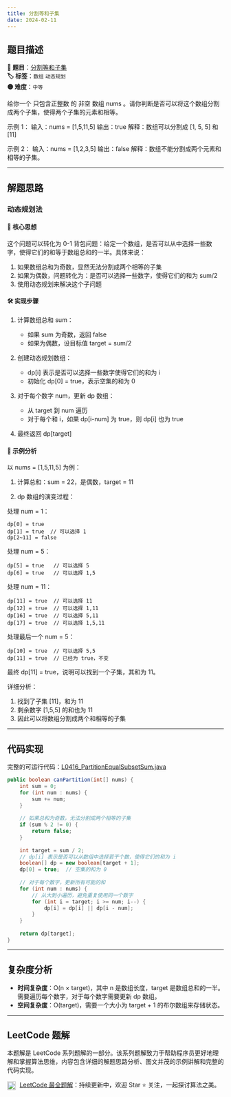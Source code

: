 ```yaml
---
title: 分割等和子集
date: 2024-02-11
---
```


## 题目描述

**🔗 题目**：[分割等和子集](https://leetcode.cn/problems/partition-equal-subset-sum/description/)  
**🏷️ 标签**：`数组` `动态规划`  
**🟡 难度**：`中等`  

给你一个 只包含正整数 的 非空 数组 nums 。请你判断是否可以将这个数组分割成两个子集，使得两个子集的元素和相等。

示例 1：
输入：nums = [1,5,11,5]
输出：true
解释：数组可以分割成 [1, 5, 5] 和 [11]

示例 2：
输入：nums = [1,2,3,5]
输出：false
解释：数组不能分割成两个元素和相等的子集。

---

## 解题思路

### 动态规划法

#### 📝 核心思想
这个问题可以转化为 0-1 背包问题：给定一个数组，是否可以从中选择一些数字，使得它们的和等于数组总和的一半。具体来说：
1. 如果数组总和为奇数，显然无法分割成两个相等的子集
2. 如果为偶数，问题转化为：是否可以选择一些数字，使得它们的和为 sum/2
3. 使用动态规划来解决这个子问题

#### 🛠️ 实现步骤
1. 计算数组总和 sum：
   - 如果 sum 为奇数，返回 false
   - 如果为偶数，设目标值 target = sum/2

2. 创建动态规划数组：
   - dp[i] 表示是否可以选择一些数字使得它们的和为 i
   - 初始化 dp[0] = true，表示空集的和为 0

3. 对于每个数字 num，更新 dp 数组：
   - 从 target 到 num 遍历
   - 对于每个和 i，如果 dp[i-num] 为 true，则 dp[i] 也为 true

4. 最终返回 dp[target]

#### 🧩 示例分析
以 nums = [1,5,11,5] 为例：

1. 计算总和：sum = 22，是偶数，target = 11

2. dp 数组的演变过程：

处理 num = 1：
```
dp[0] = true
dp[1] = true  // 可以选择 1
dp[2~11] = false
```

处理 num = 5：
```
dp[5] = true   // 可以选择 5
dp[6] = true   // 可以选择 1,5
```

处理 num = 11：
```
dp[11] = true  // 可以选择 11
dp[12] = true  // 可以选择 1,11
dp[16] = true  // 可以选择 5,11
dp[17] = true  // 可以选择 1,5,11
```

处理最后一个 num = 5：
```
dp[10] = true  // 可以选择 5,5
dp[11] = true  // 已经为 true，不变
```

最终 dp[11] = true，说明可以找到一个子集，其和为 11。

详细分析：
1. 找到了子集 [11]，和为 11
2. 剩余数字 [1,5,5] 的和也为 11
3. 因此可以将数组分割成两个和相等的子集

---

## 代码实现

完整的可运行代码：[L0416_PartitionEqualSubsetSum.java](../src/main/java/L0416_PartitionEqualSubsetSum.java)

```java
public boolean canPartition(int[] nums) {
    int sum = 0;
    for (int num : nums) {
        sum += num;
    }
    
    // 如果总和为奇数，无法分割成两个相等的子集
    if (sum % 2 != 0) {
        return false;
    }
    
    int target = sum / 2;
    // dp[i] 表示是否可以从数组中选择若干个数，使得它们的和为 i
    boolean[] dp = new boolean[target + 1];
    dp[0] = true;  // 空集的和为 0
    
    // 对于每个数字，更新所有可能的和
    for (int num : nums) {
        // 从大到小遍历，避免重复使用同一个数字
        for (int i = target; i >= num; i--) {
            dp[i] = dp[i] || dp[i - num];
        }
    }
    
    return dp[target];
}
```

---

## 复杂度分析

- **时间复杂度**：O(n × target)，其中 n 是数组长度，target 是数组总和的一半。需要遍历每个数字，对于每个数字需要更新 dp 数组。
- **空间复杂度**：O(target)，需要一个大小为 target + 1 的布尔数组来存储状态。

---

## LeetCode 题解

本题解是 LeetCode 系列题解的一部分。该系列题解致力于帮助程序员更好地理解和掌握算法思维，内容包含详细的解题思路分析、图文并茂的示例讲解和完整的代码实现。

<img src="https://github.githubassets.com/images/modules/logos_page/GitHub-Mark.png" alt="GitHub" width="20" style="vertical-align: middle; margin-right: 5px"> [LeetCode 最全题解](https://github.com/LjyYano/LeetCode)：持续更新中，欢迎 Star ⭐️ 关注，一起探讨算法之美。 